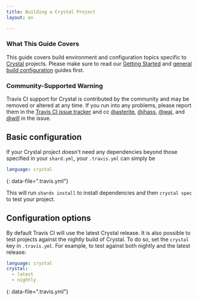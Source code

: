 ```yaml
---
title: Building a Crystal Project
layout: en

---
```


### What This Guide Covers

This guide covers build environment and configuration topics specific to [Crystal](http://crystal-lang.org)
projects. Please make sure to read our
[Getting Started](/user/getting-started/) and
[general build configuration](/user/customizing-the-build/) guides first.

### Community-Supported Warning

Travis CI support for Crystal is contributed by the community and may be removed or
altered at any time. If you run into any problems, please report them in the
[Travis CI issue tracker](https://github.com/travis-ci/travis-ci/issues/new?labels=community:crystal)
and cc [@asterite](https://github.com/asterite),
[@jhass](https://github.com/jhass),
[@waj](https://github.com/waj), and
[@will](https://github.com/will) in the issue.

## Basic configuration

If your Crystal project doesn't need any dependencies beyond those specified in
your `shard.yml`, your `.travis.yml` can simply be

```yaml
language: crystal
```
{: data-file=".travis.yml"}

This will run `shards install` to install dependencies and then `crystal spec` to test your project.

## Configuration options

By default Travis CI will use the latest Crystal release. It is also possible
to test projects against the nightly build of Crystal. To do so, set the
`crystal` key in `.travis.yml`. For example, to test against both nightly and
the latest release:

```yaml
language: crystal
crystal:
  - latest
  - nightly
```
{: data-file=".travis.yml"}
